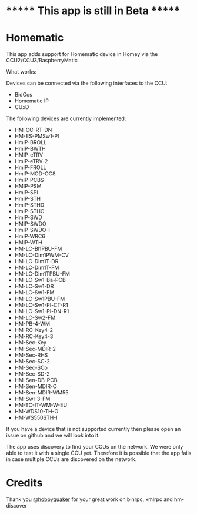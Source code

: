 # ***** This app is still in Beta *****

# Homematic

This app adds support for Homematic device in Homey via the CCU2/CCU3/RaspberryMatic

What works:

Devices can be connected via the following interfaces to the CCU:

* BidCos
* Homematic IP
* CUxD

The following devices are currently implemented:

* HM-CC-RT-DN
* HM-ES-PMSw1-Pl
* HmIP-BROLL
* HmIP-BWTH
* HMIP-eTRV
* HmIP-eTRV-2
* HmIP-FROLL
* HmIP-MOD-OC8
* HmIP-PCBS
* HMIP-PSM
* HmIP-SPI
* HmIP-STH
* HmIP-STHD
* HmIP-STHO
* HmIP-SWD
* HMIP-SWDO
* HmIP-SWDO-I
* HmIP-WRC6
* HMIP-WTH
* HM-LC-Bl1PBU-FM
* HM-LC-Dim1PWM-CV
* HM-LC-Dim1T-DR
* HM-LC-Dim1T-FM
* HM-LC-Dim1TPBU-FM
* HM-LC-Sw1-Ba-PCB
* HM-LC-Sw1-DR
* HM-LC-Sw1-FM
* HM-LC-Sw1PBU-FM
* HM-LC-Sw1-Pl-CT-R1
* HM-LC-Sw1-Pl-DN-R1
* HM-LC-Sw2-FM
* HM-PB-4-WM
* HM-RC-Key4-2
* HM-RC-Key4-3
* HM-Sec-Key
* HM-Sec-MDIR-2
* HM-Sec-RHS
* HM-Sec-SC-2
* HM-Sec-SCo
* HM-Sec-SD-2
* HM-Sen-DB-PCB
* HM-Sen-MDIR-O
* HM-Sen-MDIR-WM55
* HM-SwI-3-FM
* HM-TC-IT-WM-W-EU
* HM-WDS10-TH-O
* HM-WS550STH-I

If you have a device that is not supported currently then please open an issue on github and we will look into it.

The app uses discovery to find your CCUs on the network. We were only able to test it with a single CCU yet. Therefore it is possible that the app fails in case multiple CCUs are discovered on the network.

# Credits

Thank you [@hobbyquaker](https://github.com/hobbyquaker) for your great work on binrpc, xmlrpc and hm-discover
